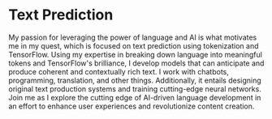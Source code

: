 # Text Prediction
My passion for leveraging the power of language and AI is what motivates me in my quest, which is focused on text prediction using tokenization and TensorFlow. Using my expertise in breaking down language into meaningful tokens and TensorFlow's brilliance, I develop models that can anticipate and produce coherent and contextually rich text. I work with chatbots, programming, translation, and other things. Additionally, it entails designing original text production systems and training cutting-edge neural networks. Join me as I explore the cutting edge of AI-driven language development in an effort to enhance user experiences and revolutionize content creation.
